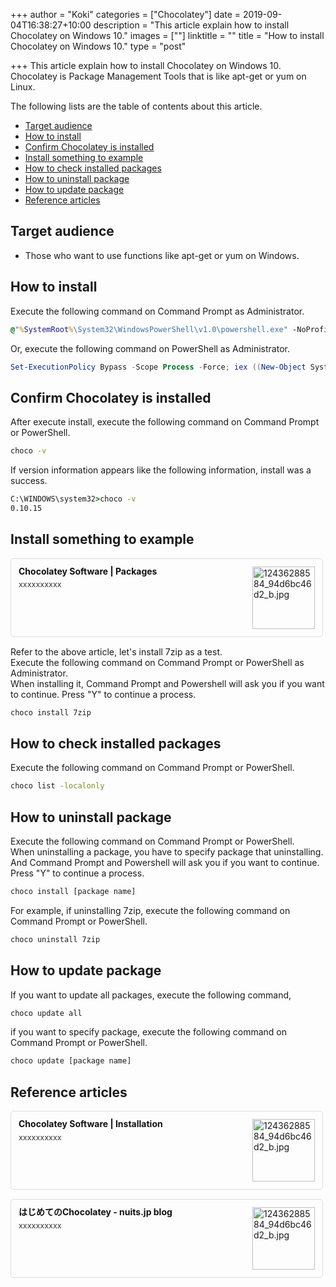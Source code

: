 +++
author = "Koki"
categories = ["Chocolatey"]
date = 2019-09-04T16:38:27+10:00
description = "This article explain how to install Chocolatey on Windows 10."
images = [""]
linktitle = ""
title = "How to install Chocolatey on Windows 10."
type = "post"

+++
This article explain how to install Chocolatey on Windows 10.  
Chocolatey is Package Management Tools that is like apt-get or yum on Linux.

The following lists are the table of contents about this article.

- <font color="#1111cc">[Target audience](#target-audience)</font>
- <font color="#1111cc">[How to install](#how-to-install)</font>
- <font color="#1111cc">[Confirm Chocolatey is installed](#confirm-chocolatey-is-installed)</font>
- <font color="#1111cc">[Install something to example](#install-something-to-example)</font>
- <font color="#1111cc">[How to check installed packages](#how-to-check-installed-packages)</font>
- <font color="#1111cc">[How to uninstall package](#how-to-uninstall-package)</font>
- <font color="#1111cc">[How to update package](#how-to-update-package)</font>
- <font color="#1111cc">[Reference articles](#reference-articles)</font>

## Target audience
- Those who want to use functions like apt-get or yum on Windows.


## How to install
Execute the following command on Command Prompt as Administrator.
```bat
@"%SystemRoot%\System32\WindowsPowerShell\v1.0\powershell.exe" -NoProfile -InputFormat None -ExecutionPolicy Bypass -Command "iex ((New-Object System.Net.WebClient).DownloadString('https://chocolatey.org/install.ps1'))" && SET "PATH=%PATH%;%ALLUSERSPROFILE%\chocolatey\bin"
```

Or, execute the following command on PowerShell as Administrator.
```powershell
Set-ExecutionPolicy Bypass -Scope Process -Force; iex ((New-Object System.Net.WebClient).DownloadString('https://chocolatey.org/install.ps1'))
```


## Confirm Chocolatey is installed
After execute install, execute the following command on Command Prompt or PowerShell.
```bat
choco -v
```
If version information appears like the following information, install was a success.
```bat
C:\WINDOWS\system32>choco -v
0.10.15
```


## Install something to example
<div class="blog-card" style="padding:12px;margin:15px 0;border:1px solid #ddd;word-wrap:break-word;max-width:474px;width:auto;border-radius:5px;"><div class="blog-card-thumbnail" style="float:right;"><a href="https://chocolatey.org/packages" class="blog-card-thumbnail-link" target="_blank"><img src="https://capture.heartrails.com/120x120/shorten?https://chocolatey.org/packages" class="blog-card-thumb-image wp-post-image" alt="12436288584_94d6bc46d2_b.jpg" style="width:100px;height:100px;"></a></div><div class="blog-card-content" style="margin-left:0;margin-right:110px;line-height:120%;"><div class="blog-card-title" style="margin-bottom:5px;"><a href="https://chocolatey.org/packages" class="blog-card-title-link" style="font-weight:bold;text-decoration:none;color:#111;" target="_blank">Chocolatey Software | Packages</a></div><div class="blog-card-excerpt" style="color:#333;font-size:90%;">xxxxxxxxxx</div></div><div class="blog-card-footer" style="font-size:70%;color:#777;margin-top:10px;clear:both;"><span class="blog-card-hatena"><a href="https://b.hatena.ne.jp/entry/https://chocolatey.org/packages" target="_blank"><img border="0" src="https://b.hatena.ne.jp/entry/image/https://chocolatey.org/packages" border="0" alt="" /></a></span></div></div>

Refer to the above article, let's install 7zip as a test.  
Execute the following command on Command Prompt or PowerShell as Administrator.  
When installing it, Command Prompt and Powershell will ask you if you want to continue. Press "Y" to continue a process.   
```powershell
choco install 7zip
```


## How to check installed packages
Execute the following command on Command Prompt or PowerShell.
```bat
choco list -localonly
``` 

## How to uninstall package
Execute the following command on Command Prompt or PowerShell.  
When uninstalling a package, you have to specify package that uninstalling.  
And Command Prompt and Powershell will ask you if you want to continue. Press "Y" to continue a process.
```bat
choco install [package name]
```  
For example, if uninstalling 7zip, execute the following command on Command Prompt or PowerShell.
```bat
choco uninstall 7zip
```  


## How to update package
If you want to update all packages, execute the following command,
```bat
choco update all
```
if you want to specify package, execute the following command on Command Prompt or PowerShell.
```bat
choco update [package name]
```


## Reference articles
<div class="blog-card" style="padding:12px;margin:15px 0;border:1px solid #ddd;word-wrap:break-word;max-width:474px;width:auto;border-radius:5px;"><div class="blog-card-thumbnail" style="float:right;"><a href="https://chocolatey.org/docs/installation" class="blog-card-thumbnail-link" target="_blank"><img src="https://capture.heartrails.com/120x120/shorten?https://chocolatey.org/docs/installation" class="blog-card-thumb-image wp-post-image" alt="12436288584_94d6bc46d2_b.jpg" style="width:100px;height:100px;"></a></div><div class="blog-card-content" style="margin-left:0;margin-right:110px;line-height:120%;"><div class="blog-card-title" style="margin-bottom:5px;"><a href="https://chocolatey.org/docs/installation" class="blog-card-title-link" style="font-weight:bold;text-decoration:none;color:#111;" target="_blank">Chocolatey Software | Installation</a></div><div class="blog-card-excerpt" style="color:#333;font-size:90%;">xxxxxxxxxx</div></div><div class="blog-card-footer" style="font-size:70%;color:#777;margin-top:10px;clear:both;"><span class="blog-card-hatena"><a href="https://b.hatena.ne.jp/entry/https://chocolatey.org/docs/installation" target="_blank"><img border="0" src="https://b.hatena.ne.jp/entry/image/https://chocolatey.org/docs/installation" border="0" alt="" /></a></span></div></div>
<div class="blog-card" style="padding:12px;margin:15px 0;border:1px solid #ddd;word-wrap:break-word;max-width:474px;width:auto;border-radius:5px;"><div class="blog-card-thumbnail" style="float:right;"><a href="https://www.nuits.jp/entry/hello-Chocolatey" class="blog-card-thumbnail-link" target="_blank"><img src="https://capture.heartrails.com/120x120/shorten?https://www.nuits.jp/entry/hello-Chocolatey" class="blog-card-thumb-image wp-post-image" alt="12436288584_94d6bc46d2_b.jpg" style="width:100px;height:100px;"></a></div><div class="blog-card-content" style="margin-left:0;margin-right:110px;line-height:120%;"><div class="blog-card-title" style="margin-bottom:5px;"><a href="https://www.nuits.jp/entry/hello-Chocolatey" class="blog-card-title-link" style="font-weight:bold;text-decoration:none;color:#111;" target="_blank">はじめてのChocolatey - nuits.jp blog</a></div><div class="blog-card-excerpt" style="color:#333;font-size:90%;">xxxxxxxxxx</div></div><div class="blog-card-footer" style="font-size:70%;color:#777;margin-top:10px;clear:both;"><span class="blog-card-hatena"><a href="https://b.hatena.ne.jp/entry/https://www.nuits.jp/entry/hello-Chocolatey" target="_blank"><img border="0" src="https://b.hatena.ne.jp/entry/image/https://www.nuits.jp/entry/hello-Chocolatey" border="0" alt="" /></a></span></div></div>
